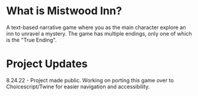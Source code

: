 # What is Mistwood Inn?
A text-based narrative game where you as the main character explore an inn to unravel a mystery. 
The game has multiple endings, only one of which is the "True Ending".

# Project Updates
8.24.22 - Project made public. Working on porting this game over to Choicescript/Twine for easier navigation and accessibility.
